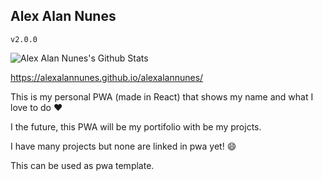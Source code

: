 ## Alex Alan Nunes
`v2.0.0`



<img alt="Alex Alan Nunes's Github Stats" src="https://github-readme-stats.vercel.app/api?username=alexalannunes&show_icons=true&hide_border=true&theme=dark" />


https://alexalannunes.github.io/alexalannunes/



This is my personal PWA (made in React) that shows my name and what I love to do :heart:

I the future, this PWA will be my portifolio with be my projcts.

I have many projects but none are linked in pwa yet! :smile:

This can be used as pwa template.

